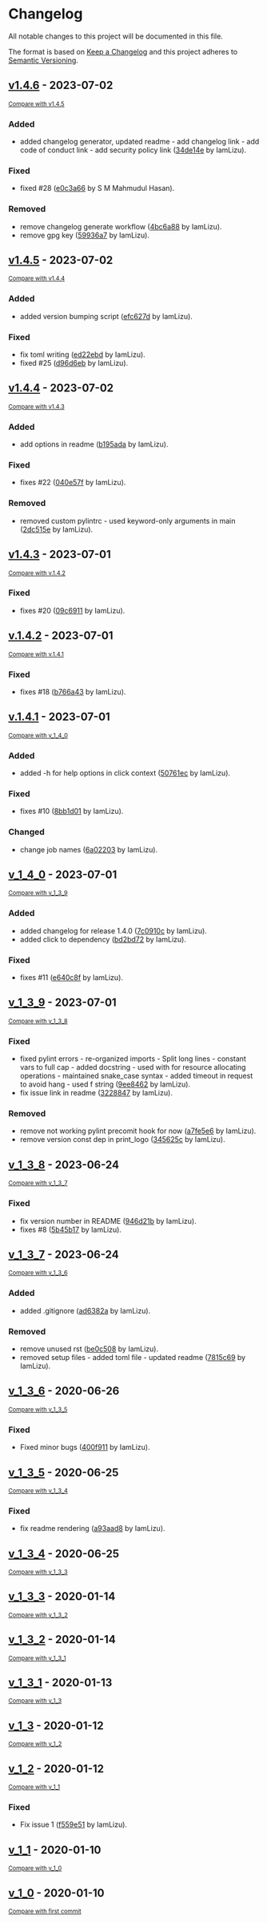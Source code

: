 # Changelog

All notable changes to this project will be documented in this file.

The format is based on [Keep a Changelog](http://keepachangelog.com/en/1.0.0/)
and this project adheres to [Semantic Versioning](http://semver.org/spec/v2.0.0.html).

<!-- insertion marker -->

## [v1.4.6](https://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@github.com/IamLizu/wpdetect/releases/tag/v1.4.6) - 2023-07-02

<small>[Compare with v1.4.5](https://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@github.com/IamLizu/wpdetect/compare/v1.4.5...v1.4.6)</small>

### Added

-   added changelog generator, updated readme - add changelog link - add code of conduct link - add security policy link ([34de14e](https://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@github.com/IamLizu/wpdetect/commit/34de14e3036f6f59b893f3ef3b184409a1b9d8ac) by IamLizu).

### Fixed

-   fixed #28 ([e0c3a66](https://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@github.com/IamLizu/wpdetect/commit/e0c3a66b500ddf992fa81449f14014fa1f09ab15) by S M Mahmudul Hasan).

### Removed

-   remove changelog generate workflow ([4bc6a88](https://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@github.com/IamLizu/wpdetect/commit/4bc6a8872745fcb1516a119a4994c5ca8cff1e7b) by IamLizu).
-   remove gpg key ([59936a7](https://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@github.com/IamLizu/wpdetect/commit/59936a7c17dd9e71b3e20c956fb101ef28f6a7fe) by IamLizu).

## [v1.4.5](https://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@github.com/IamLizu/wpdetect/releases/tag/v1.4.5) - 2023-07-02

<small>[Compare with v1.4.4](https://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@github.com/IamLizu/wpdetect/compare/v1.4.4...v1.4.5)</small>

### Added

-   added version bumping script ([efc627d](https://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@github.com/IamLizu/wpdetect/commit/efc627d1f5a77be63199fd9e86be0ef273a1fbac) by IamLizu).

### Fixed

-   fix toml writing ([ed22ebd](https://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@github.com/IamLizu/wpdetect/commit/ed22ebd2515e1ec9b5ac49559b29b533db72fdab) by IamLizu).
-   fixed #25 ([d96d6eb](https://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@github.com/IamLizu/wpdetect/commit/d96d6eba955e516fd6fe9ea3ece98add86eb046d) by IamLizu).

## [v1.4.4](https://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@github.com/IamLizu/wpdetect/releases/tag/v1.4.4) - 2023-07-02

<small>[Compare with v1.4.3](https://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@github.com/IamLizu/wpdetect/compare/v1.4.3...v1.4.4)</small>

### Added

-   add options in readme ([b195ada](https://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@github.com/IamLizu/wpdetect/commit/b195ada347c5b2647efd0853a79ccb5568b7d501) by IamLizu).

### Fixed

-   fixes #22 ([040e57f](https://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@github.com/IamLizu/wpdetect/commit/040e57fbbc6c75ea4d05740d7fb76ce3cc0cc46e) by IamLizu).

### Removed

-   removed custom pylintrc - used keyword-only arguments in main ([2dc515e](https://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@github.com/IamLizu/wpdetect/commit/2dc515ed00931351fc380fe40d2cdd2fbccc3449) by IamLizu).

## [v1.4.3](https://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@github.com/IamLizu/wpdetect/releases/tag/v1.4.3) - 2023-07-01

<small>[Compare with v.1.4.2](https://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@github.com/IamLizu/wpdetect/compare/v.1.4.2...v1.4.3)</small>

### Fixed

-   fixes #20 ([09c6911](https://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@github.com/IamLizu/wpdetect/commit/09c69118578c7980d64f43c52a891999330913a8) by IamLizu).

## [v.1.4.2](https://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@github.com/IamLizu/wpdetect/releases/tag/v.1.4.2) - 2023-07-01

<small>[Compare with v.1.4.1](https://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@github.com/IamLizu/wpdetect/compare/v.1.4.1...v.1.4.2)</small>

### Fixed

-   fixes #18 ([b766a43](https://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@github.com/IamLizu/wpdetect/commit/b766a431d0a01a443829dbaea799615c4b428c5a) by IamLizu).

## [v.1.4.1](https://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@github.com/IamLizu/wpdetect/releases/tag/v.1.4.1) - 2023-07-01

<small>[Compare with v_1_4_0](https://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@github.com/IamLizu/wpdetect/compare/v_1_4_0...v.1.4.1)</small>

### Added

-   added -h for help options in click context ([50761ec](https://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@github.com/IamLizu/wpdetect/commit/50761ec72ee66c796959ef6120fb3df434baa1aa) by IamLizu).

### Fixed

-   fixes #10 ([8bb1d01](https://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@github.com/IamLizu/wpdetect/commit/8bb1d01fd55d0caf0e2a69784b1a907fc91ee135) by IamLizu).

### Changed

-   change job names ([6a02203](https://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@github.com/IamLizu/wpdetect/commit/6a0220384841e387a823157c8b9de2c222d512a9) by IamLizu).

## [v_1_4_0](https://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@github.com/IamLizu/wpdetect/releases/tag/v_1_4_0) - 2023-07-01

<small>[Compare with v_1_3_9](https://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@github.com/IamLizu/wpdetect/compare/v_1_3_9...v_1_4_0)</small>

### Added

-   added changelog for release 1.4.0 ([7c0910c](https://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@github.com/IamLizu/wpdetect/commit/7c0910c4612e75b2ba0e1dace11511df0af09a06) by IamLizu).
-   added click to dependency ([bd2bd72](https://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@github.com/IamLizu/wpdetect/commit/bd2bd7271a0be5e7264d68d083add076d06bb1ad) by IamLizu).

### Fixed

-   fixes #11 ([e640c8f](https://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@github.com/IamLizu/wpdetect/commit/e640c8f4819729c20a0f62e6cf12f8ad477cf694) by IamLizu).

## [v_1_3_9](https://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@github.com/IamLizu/wpdetect/releases/tag/v_1_3_9) - 2023-07-01

<small>[Compare with v_1_3_8](https://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@github.com/IamLizu/wpdetect/compare/v_1_3_8...v_1_3_9)</small>

### Fixed

-   fixed pylint errors - re-organized imports - Split long lines - constant vars to full cap - added docstring - used with for resource allocating operations - maintained snake_case syntax - added timeout in request to avoid hang - used f string ([9ee8462](https://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@github.com/IamLizu/wpdetect/commit/9ee8462825b91d4b7f859af86ea4b4bfea67f60f) by IamLizu).
-   fix issue link in readme ([3228847](https://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@github.com/IamLizu/wpdetect/commit/32288477d54c5219487d5611dc50ac8b8db97b80) by IamLizu).

### Removed

-   remove not working pylint precomit hook for now ([a7fe5e6](https://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@github.com/IamLizu/wpdetect/commit/a7fe5e613431de23f3eb151651f6c7e81922e4b6) by IamLizu).
-   remove version const dep in print_logo ([345625c](https://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@github.com/IamLizu/wpdetect/commit/345625cca4f17a0e9cd35cb55a96a21c6467234f) by IamLizu).

## [v_1_3_8](https://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@github.com/IamLizu/wpdetect/releases/tag/v_1_3_8) - 2023-06-24

<small>[Compare with v_1_3_7](https://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@github.com/IamLizu/wpdetect/compare/v_1_3_7...v_1_3_8)</small>

### Fixed

-   fix version number in README ([946d21b](https://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@github.com/IamLizu/wpdetect/commit/946d21b42c5e04ef8c82a84f22479ad2adb93e0c) by IamLizu).
-   fixes #8 ([5b45b17](https://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@github.com/IamLizu/wpdetect/commit/5b45b17b5cb2208ad1e005be626fe7cadcdc4c5a) by IamLizu).

## [v_1_3_7](https://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@github.com/IamLizu/wpdetect/releases/tag/v_1_3_7) - 2023-06-24

<small>[Compare with v_1_3_6](https://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@github.com/IamLizu/wpdetect/compare/v_1_3_6...v_1_3_7)</small>

### Added

-   added .gitignore ([ad6382a](https://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@github.com/IamLizu/wpdetect/commit/ad6382a5d956561ef55fab25bb689fb31d47f7b8) by IamLizu).

### Removed

-   remove unused rst ([be0c508](https://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@github.com/IamLizu/wpdetect/commit/be0c508aecbc9a3cee43164de5d869f4faef93a1) by IamLizu).
-   removed setup files - added toml file - updated readme ([7815c69](https://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@github.com/IamLizu/wpdetect/commit/7815c69d6fe4aa81f11b9f766b67db6b95ee0471) by IamLizu).

## [v_1_3_6](https://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@github.com/IamLizu/wpdetect/releases/tag/v_1_3_6) - 2020-06-26

<small>[Compare with v_1_3_5](https://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@github.com/IamLizu/wpdetect/compare/v_1_3_5...v_1_3_6)</small>

### Fixed

-   Fixed minor bugs ([400f911](https://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@github.com/IamLizu/wpdetect/commit/400f911a12ce8f6f487f90edb4725b5887715b72) by IamLizu).

## [v_1_3_5](https://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@github.com/IamLizu/wpdetect/releases/tag/v_1_3_5) - 2020-06-25

<small>[Compare with v_1_3_4](https://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@github.com/IamLizu/wpdetect/compare/v_1_3_4...v_1_3_5)</small>

### Fixed

-   fix readme rendering ([a93aad8](https://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@github.com/IamLizu/wpdetect/commit/a93aad863cdf4afa65df19e888e15a8036779025) by IamLizu).

## [v_1_3_4](https://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@github.com/IamLizu/wpdetect/releases/tag/v_1_3_4) - 2020-06-25

<small>[Compare with v_1_3_3](https://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@github.com/IamLizu/wpdetect/compare/v_1_3_3...v_1_3_4)</small>

## [v_1_3_3](https://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@github.com/IamLizu/wpdetect/releases/tag/v_1_3_3) - 2020-01-14

<small>[Compare with v_1_3_2](https://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@github.com/IamLizu/wpdetect/compare/v_1_3_2...v_1_3_3)</small>

## [v_1_3_2](https://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@github.com/IamLizu/wpdetect/releases/tag/v_1_3_2) - 2020-01-14

<small>[Compare with v_1_3_1](https://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@github.com/IamLizu/wpdetect/compare/v_1_3_1...v_1_3_2)</small>

## [v_1_3_1](https://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@github.com/IamLizu/wpdetect/releases/tag/v_1_3_1) - 2020-01-13

<small>[Compare with v_1_3](https://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@github.com/IamLizu/wpdetect/compare/v_1_3...v_1_3_1)</small>

## [v_1_3](https://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@github.com/IamLizu/wpdetect/releases/tag/v_1_3) - 2020-01-12

<small>[Compare with v_1_2](https://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@github.com/IamLizu/wpdetect/compare/v_1_2...v_1_3)</small>

## [v_1_2](https://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@github.com/IamLizu/wpdetect/releases/tag/v_1_2) - 2020-01-12

<small>[Compare with v_1_1](https://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@github.com/IamLizu/wpdetect/compare/v_1_1...v_1_2)</small>

### Fixed

-   Fix issue 1 ([f559e51](https://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@github.com/IamLizu/wpdetect/commit/f559e5118dc8fdf675e80db9ac43930d1f6df240) by IamLizu).

## [v_1_1](https://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@github.com/IamLizu/wpdetect/releases/tag/v_1_1) - 2020-01-10

<small>[Compare with v_1_0](https://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@github.com/IamLizu/wpdetect/compare/v_1_0...v_1_1)</small>

## [v_1_0](https://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@github.com/IamLizu/wpdetect/releases/tag/v_1_0) - 2020-01-10

<small>[Compare with first commit](https://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@github.com/IamLizu/wpdetect/compare/b81a5297bfccbf0a5816536d16233acdb87381a5...v_1_0)</small>
